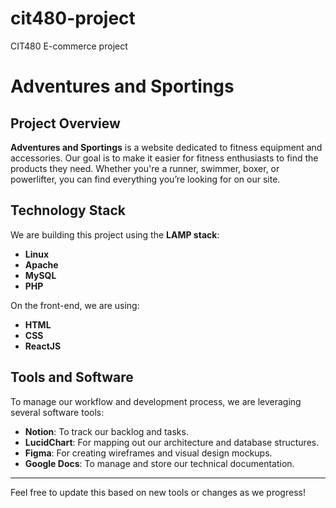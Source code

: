 # cit480-project

CIT480 E-commerce project

# Adventures and Sportings

## Project Overview

**Adventures and Sportings** is a website dedicated to fitness equipment and accessories. Our goal is to make it easier for fitness enthusiasts to find the products they need. Whether you're a runner, swimmer, boxer, or powerlifter, you can find everything you’re looking for on our site.

## Technology Stack

We are building this project using the **LAMP stack**:

- **Linux**
- **Apache**
- **MySQL**
- **PHP**

On the front-end, we are using:

- **HTML**
- **CSS**
- **ReactJS**

## Tools and Software

To manage our workflow and development process, we are leveraging several software tools:

- **Notion**: To track our backlog and tasks.
- **LucidChart**: For mapping out our architecture and database structures.
- **Figma**: For creating wireframes and visual design mockups.
- **Google Docs**: To manage and store our technical documentation.

---

Feel free to update this based on new tools or changes as we progress!
